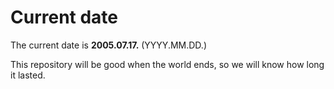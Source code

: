 # Current date

The current date is **2005.07.17.** (YYYY.MM.DD.)

This repository will be good when the world ends, so we will know how long it lasted.